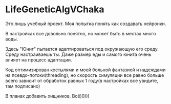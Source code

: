 # LifeGeneticAlgVChaka
Это лишь учебный проект. Моя попытка понять как создавать нейронки.

В настройках все довольно понятно, но может быть в местах много воды.

Здесь "Юнит" пытается адаптироваться под окружающую его среду. 
Среду настраиваешь ты. Даже размер еды и самого юнита очень влияет на процесс адаптации.

Код оптимизирован костылями и моей больной фантазией и надеждами на псевдо-потоки(threading), но скорость симуляции все равно больше всего зависит от обработок равных 1 году(в настройках все увидите, там подписано)

В планах добавить хищников. Всё)0)))
